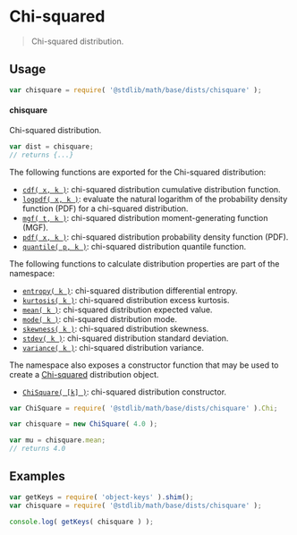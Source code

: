 <!--

@license Apache-2.0

Copyright (c) 2018 The Stdlib Authors.

Licensed under the Apache License, Version 2.0 (the "License");
you may not use this file except in compliance with the License.
You may obtain a copy of the License at

   http://www.apache.org/licenses/LICENSE-2.0

Unless required by applicable law or agreed to in writing, software
distributed under the License is distributed on an "AS IS" BASIS,
WITHOUT WARRANTIES OR CONDITIONS OF ANY KIND, either express or implied.
See the License for the specific language governing permissions and
limitations under the License.

-->

# Chi-squared

> Chi-squared distribution.

<section class="usage">

## Usage

```javascript
var chisquare = require( '@stdlib/math/base/dists/chisquare' );
```

#### chisquare

Chi-squared distribution.

```javascript
var dist = chisquare;
// returns {...}
```

The following functions are exported for the Chi-squared distribution:

<!-- <toc pattern="*+(cdf|pdf|mgf|quantile)*"> -->

<div class="namespace-toc">

-   <span class="signature">[`cdf( x, k )`][@stdlib/math/base/dists/chisquare/cdf]</span><span class="delimiter">: </span><span class="description">chi-squared distribution cumulative distribution function.</span>
-   <span class="signature">[`logpdf( x, k )`][@stdlib/math/base/dists/chisquare/logpdf]</span><span class="delimiter">: </span><span class="description">evaluate the natural logarithm of the probability density function (PDF) for a chi-squared distribution.</span>
-   <span class="signature">[`mgf( t, k )`][@stdlib/math/base/dists/chisquare/mgf]</span><span class="delimiter">: </span><span class="description">chi-squared distribution moment-generating function (MGF).</span>
-   <span class="signature">[`pdf( x, k )`][@stdlib/math/base/dists/chisquare/pdf]</span><span class="delimiter">: </span><span class="description">chi-squared distribution probability density function (PDF).</span>
-   <span class="signature">[`quantile( p, k )`][@stdlib/math/base/dists/chisquare/quantile]</span><span class="delimiter">: </span><span class="description">chi-squared distribution quantile function.</span>

</div>

<!-- </toc> -->

The following functions to calculate distribution properties are part of the namespace:

<!-- <toc pattern="*+(entropy|kurtosis|mean|median|mode|skewness|stdev|variance)*"> -->

<div class="namespace-toc">

-   <span class="signature">[`entropy( k )`][@stdlib/math/base/dists/chisquare/entropy]</span><span class="delimiter">: </span><span class="description">chi-squared distribution differential entropy.</span>
-   <span class="signature">[`kurtosis( k )`][@stdlib/math/base/dists/chisquare/kurtosis]</span><span class="delimiter">: </span><span class="description">chi-squared distribution excess kurtosis.</span>
-   <span class="signature">[`mean( k )`][@stdlib/math/base/dists/chisquare/mean]</span><span class="delimiter">: </span><span class="description">chi-squared distribution expected value.</span>
-   <span class="signature">[`mode( k )`][@stdlib/math/base/dists/chisquare/mode]</span><span class="delimiter">: </span><span class="description">chi-squared distribution mode.</span>
-   <span class="signature">[`skewness( k )`][@stdlib/math/base/dists/chisquare/skewness]</span><span class="delimiter">: </span><span class="description">chi-squared distribution skewness.</span>
-   <span class="signature">[`stdev( k )`][@stdlib/math/base/dists/chisquare/stdev]</span><span class="delimiter">: </span><span class="description">chi-squared distribution standard deviation.</span>
-   <span class="signature">[`variance( k )`][@stdlib/math/base/dists/chisquare/variance]</span><span class="delimiter">: </span><span class="description">chi-squared distribution variance.</span>

</div>

<!-- </toc> -->

The namespace also exposes a constructor function that may be used to create a [Chi-squared][chisquare-distribution] distribution object.

<!-- <toc pattern="*ctor*"> -->

<div class="namespace-toc">

-   <span class="signature">[`ChiSquare( [k] )`][@stdlib/math/base/dists/chisquare/ctor]</span><span class="delimiter">: </span><span class="description">chi-squared distribution constructor.</span>

</div>

<!-- </toc> -->

```javascript
var ChiSquare = require( '@stdlib/math/base/dists/chisquare' ).Chi;

var chisquare = new ChiSquare( 4.0 );

var mu = chisquare.mean;
// returns 4.0
```

</section>

<!-- /.usage -->

<section class="examples">

## Examples

<!-- TODO: better examples -->

<!-- eslint no-undef: "error" -->

```javascript
var getKeys = require( 'object-keys' ).shim();
var chisquare = require( '@stdlib/math/base/dists/chisquare' );

console.log( getKeys( chisquare ) );
```

</section>

<!-- /.examples -->

<section class="links">

[chisquare-distribution]: https://en.wikipedia.org/wiki/Chi-squared_distribution

<!-- <toc-links> -->

[@stdlib/math/base/dists/chisquare/ctor]: https://github.com/stdlib-js/stdlib/tree/develop/lib/node_modules/%40stdlib/math/base/dists/chisquare/ctor

[@stdlib/math/base/dists/chisquare/entropy]: https://github.com/stdlib-js/stdlib/tree/develop/lib/node_modules/%40stdlib/math/base/dists/chisquare/entropy

[@stdlib/math/base/dists/chisquare/kurtosis]: https://github.com/stdlib-js/stdlib/tree/develop/lib/node_modules/%40stdlib/math/base/dists/chisquare/kurtosis

[@stdlib/math/base/dists/chisquare/mean]: https://github.com/stdlib-js/stdlib/tree/develop/lib/node_modules/%40stdlib/math/base/dists/chisquare/mean

[@stdlib/math/base/dists/chisquare/mode]: https://github.com/stdlib-js/stdlib/tree/develop/lib/node_modules/%40stdlib/math/base/dists/chisquare/mode

[@stdlib/math/base/dists/chisquare/skewness]: https://github.com/stdlib-js/stdlib/tree/develop/lib/node_modules/%40stdlib/math/base/dists/chisquare/skewness

[@stdlib/math/base/dists/chisquare/stdev]: https://github.com/stdlib-js/stdlib/tree/develop/lib/node_modules/%40stdlib/math/base/dists/chisquare/stdev

[@stdlib/math/base/dists/chisquare/variance]: https://github.com/stdlib-js/stdlib/tree/develop/lib/node_modules/%40stdlib/math/base/dists/chisquare/variance

[@stdlib/math/base/dists/chisquare/cdf]: https://github.com/stdlib-js/stdlib/tree/develop/lib/node_modules/%40stdlib/math/base/dists/chisquare/cdf

[@stdlib/math/base/dists/chisquare/logpdf]: https://github.com/stdlib-js/stdlib/tree/develop/lib/node_modules/%40stdlib/math/base/dists/chisquare/logpdf

[@stdlib/math/base/dists/chisquare/mgf]: https://github.com/stdlib-js/stdlib/tree/develop/lib/node_modules/%40stdlib/math/base/dists/chisquare/mgf

[@stdlib/math/base/dists/chisquare/pdf]: https://github.com/stdlib-js/stdlib/tree/develop/lib/node_modules/%40stdlib/math/base/dists/chisquare/pdf

[@stdlib/math/base/dists/chisquare/quantile]: https://github.com/stdlib-js/stdlib/tree/develop/lib/node_modules/%40stdlib/math/base/dists/chisquare/quantile

<!-- </toc-links> -->

</section>

<!-- /.links -->
